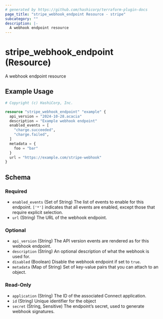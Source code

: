 ```yaml
---
# generated by https://github.com/hashicorp/terraform-plugin-docs
page_title: "stripe_webhook_endpoint Resource - stripe"
subcategory: ""
description: |-
  A webhook endpoint resource
---
```


# stripe_webhook_endpoint (Resource)

A webhook endpoint resource

## Example Usage

```terraform
# Copyright (c) HashiCorp, Inc.

resource "stripe_webhook_endpoint" "example" {
  api_version = "2024-10-28.acacia"
  description = "Example webhook endpoint"
  enabled_events = [
    "charge.succeeded",
    "charge.failed",
  ]
  metadata = {
    foo = "bar"
  }
  url = "https://example.com/stripe-webhook"
}
```

<!-- schema generated by tfplugindocs -->
## Schema

### Required

- `enabled_events` (Set of String) The list of events to enable for this endpoint. `['*']` indicates that all events are enabled, except those that require explicit selection.
- `url` (String) The URL of the webhook endpoint.

### Optional

- `api_version` (String) The API version events are rendered as for this webhook endpoint.
- `description` (String) An optional description of what the webhook is used for.
- `disabled` (Boolean) Disable the webhook endpoint if set to `true`.
- `metadata` (Map of String) Set of key-value pairs that you can attach to an object.

### Read-Only

- `application` (String) The ID of the associated Connect application.
- `id` (String) Unique identifier for the object
- `secret` (String, Sensitive) The endpoint’s secret, used to generate webhook signatures.

